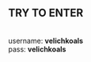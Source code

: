 <h2>TRY TO ENTER</h2> <br>
username: <strong>velichkoals</strong> <br>
pass: <strong>velichkoals</strong>
